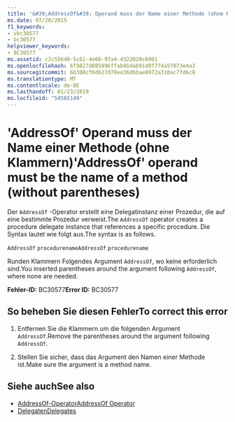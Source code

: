 ```yaml
---
title: '&#39;AddressOf&#39; Operand muss der Name einer Methode (ohne Klammern)'
ms.date: 07/20/2015
f1_keywords:
- vbc30577
- bc30577
helpviewer_keywords:
- BC30577
ms.assetid: c2c55640-5c61-4e66-97a4-4322020c6001
ms.openlocfilehash: 6f9827d885996ffab8bdab91d0f774a57073e4a3
ms.sourcegitcommit: 6b308cf6d627d78ee36dbbae8972a310ac7fd6c8
ms.translationtype: MT
ms.contentlocale: de-DE
ms.lasthandoff: 01/23/2019
ms.locfileid: "54565149"
---
```

# <a name="39addressof39-operand-must-be-the-name-of-a-method-without-parentheses"></a><span data-ttu-id="c0722-102">&#39;AddressOf&#39; Operand muss der Name einer Methode (ohne Klammern)</span><span class="sxs-lookup"><span data-stu-id="c0722-102">&#39;AddressOf&#39; operand must be the name of a method (without parentheses)</span></span>
<span data-ttu-id="c0722-103">Der `AddressOf` -Operator erstellt eine Delegatinstanz einer Prozedur, die auf eine bestimmte Prozedur verweist.</span><span class="sxs-lookup"><span data-stu-id="c0722-103">The `AddressOf` operator creates a procedure delegate instance that references a specific procedure.</span></span> <span data-ttu-id="c0722-104">Die Syntax lautet wie folgt aus.</span><span class="sxs-lookup"><span data-stu-id="c0722-104">The syntax is as follows.</span></span>  
  
 <span data-ttu-id="c0722-105">`AddressOf` `procedurename`</span><span class="sxs-lookup"><span data-stu-id="c0722-105">`AddressOf` `procedurename`</span></span>  
  
 <span data-ttu-id="c0722-106">Runden Klammern Folgendes Argument `AddressOf`, wo keine erforderlich sind.</span><span class="sxs-lookup"><span data-stu-id="c0722-106">You inserted parentheses around the argument following `AddressOf`, where none are needed.</span></span>  
  
 <span data-ttu-id="c0722-107">**Fehler-ID:** BC30577</span><span class="sxs-lookup"><span data-stu-id="c0722-107">**Error ID:** BC30577</span></span>  
  
## <a name="to-correct-this-error"></a><span data-ttu-id="c0722-108">So beheben Sie diesen Fehler</span><span class="sxs-lookup"><span data-stu-id="c0722-108">To correct this error</span></span>  
  
1.  <span data-ttu-id="c0722-109">Entfernen Sie die Klammern um die folgenden Argument `AddressOf`.</span><span class="sxs-lookup"><span data-stu-id="c0722-109">Remove the parentheses around the argument following `AddressOf`.</span></span>  
  
2.  <span data-ttu-id="c0722-110">Stellen Sie sicher, dass das Argument den Namen einer Methode ist.</span><span class="sxs-lookup"><span data-stu-id="c0722-110">Make sure the argument is a method name.</span></span>  
  
## <a name="see-also"></a><span data-ttu-id="c0722-111">Siehe auch</span><span class="sxs-lookup"><span data-stu-id="c0722-111">See also</span></span>
- [<span data-ttu-id="c0722-112">AddressOf-Operator</span><span class="sxs-lookup"><span data-stu-id="c0722-112">AddressOf Operator</span></span>](../../../visual-basic/language-reference/operators/addressof-operator.md)
- [<span data-ttu-id="c0722-113">Delegaten</span><span class="sxs-lookup"><span data-stu-id="c0722-113">Delegates</span></span>](../../../visual-basic/programming-guide/language-features/delegates/index.md)
